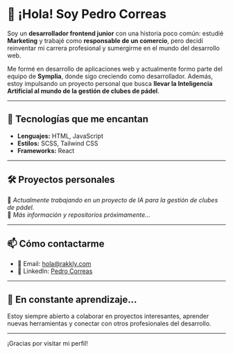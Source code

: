 # 👋 ¡Hola! Soy Pedro Correas

Soy un **desarrollador frontend junior** con una historia poco común: estudié **Marketing** y trabajé como **responsable de un comercio**, pero decidí reinventar mi carrera profesional y sumergirme en el mundo del desarrollo web.

Me formé en desarrollo de aplicaciones web y actualmente formo parte del equipo de **Symplia**, donde sigo creciendo como desarrollador. Además, estoy impulsando un proyecto personal que busca **llevar la Inteligencia Artificial al mundo de la gestión de clubes de pádel**.

---

## 🚀 Tecnologías que me encantan

- **Lenguajes:** HTML, JavaScript
- **Estilos:** SCSS, Tailwind CSS
- **Frameworks:** React

---

## 🛠️ Proyectos personales

🎯 *Actualmente trabajando en un proyecto de IA para la gestión de clubes de pádel.*  
📌 *Más información y repositorios próximamente...*

---

## 📫 Cómo contactarme

- 📧 Email: [hola@rakkly.com](mailto:hola@rakkly.com)
- 💼 LinkedIn: [Pedro Correas](https://www.linkedin.com/in/pedrocorreas)

---

## 🌱 En constante aprendizaje...

Estoy siempre abierto a colaborar en proyectos interesantes, aprender nuevas herramientas y conectar con otros profesionales del desarrollo.

---

¡Gracias por visitar mi perfil!
